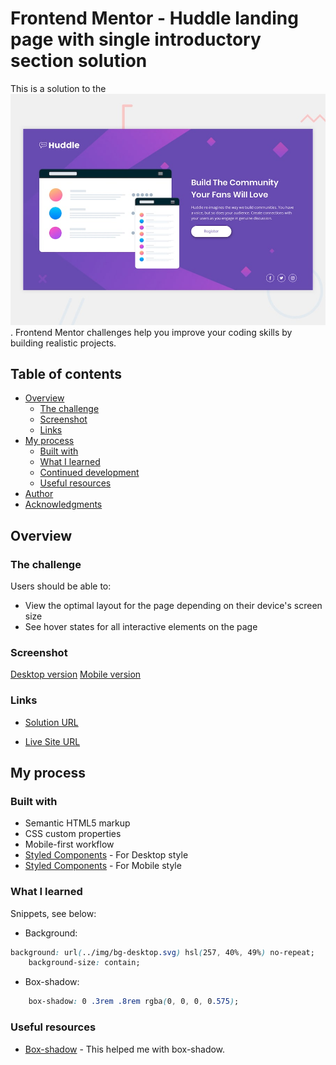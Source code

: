 # Frontend Mentor - Huddle landing page with single introductory section solution

This is a solution to the ![Huddle landing page with single introductory section challenge on Frontend Mentor](./design/desktop-preview.jpg). Frontend Mentor challenges help you improve your coding skills by building realistic projects. 

## Table of contents

- [Overview](#overview)
  - [The challenge](#the-challenge)
  - [Screenshot](#screenshot)
  - [Links](#links)
- [My process](#my-process)
  - [Built with](#built-with)
  - [What I learned](#what-i-learned)
  - [Continued development](#continued-development)
  - [Useful resources](#useful-resources)
- [Author](#author)
- [Acknowledgments](#acknowledgments)

## Overview

### The challenge

Users should be able to:

- View the optimal layout for the page depending on their device's screen size
- See hover states for all interactive elements on the page

### Screenshot

[Desktop version](./design/desktop-design.jpg)
[Mobile version](./design/mobile-design.jpg)

### Links

- [Solution URL](https://github.com/TMraz/Huddle_landing_page.github.io)

- [Live Site URL](https://tmraz.github.io/Huddle_landing_page.github.io/)

## My process

### Built with

- Semantic HTML5 markup
- CSS custom properties
- Mobile-first workflow
- [Styled Components](./css/main.css) - For Desktop style
- [Styled Components](./css/mobile.css) - For Mobile style

### What I learned

Snippets, see below:

- Background:

```css
background: url(../img/bg-desktop.svg) hsl(257, 40%, 49%) no-repeat;
    background-size: contain;
```
- Box-shadow:

```css
	box-shadow: 0 .3rem .8rem rgba(0, 0, 0, 0.575);
```

### Useful resources

- [Box-shadow](https://css-tricks.com/almanac/properties/b/box-shadow/) - This helped me with box-shadow.
